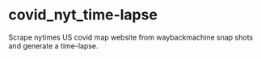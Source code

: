 # covid_nyt_time-lapse
Scrape nytimes US covid map website from waybackmachine snap shots and generate a time-lapse. 
